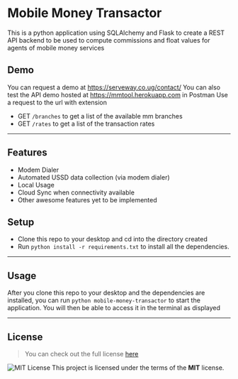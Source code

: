 Mobile Money Transactor
============



This is a python application using SQLAlchemy and Flask 
to create a REST API backend to be used to compute commissions and float values
for agents of mobile money services

## Demo
You can request a demo at https://serveway.co.ug/contact/
You can also test the API demo hosted at https://mmtool.herokuapp.com in Postman
Use a request to the url with extension 
- GET `/branches` to get a list of the available mm branches
- GET `/rates` to get a list of the transaction rates

---

## Features
- Modem Dialer
- Automated USSD data collection (via modem dialer)
- Local Usage
- Cloud Sync when connectivity available
- Other awesome features yet to be implemented


## Setup
- Clone this repo to your desktop and cd into the directory created
- Run `python install -r requirements.txt` to install all the dependencies.

---

## Usage
After you clone this repo to your desktop and the dependencies are installed, you can run  `python mobile-money-transactor` to start the application. You will then be able to access it in the terminal as displayed

---

## License
>You can check out the full license [here](https://github.com/elbertbiggs360/mobile-money-transactor/blob/master/LICENSE)

![MIT License](https://github.com/elbertbiggs360/mobile-money-transactor/blob/master/license.png)
This project is licensed under the terms of the **MIT** license.